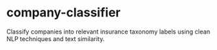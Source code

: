 # company-classifier
Classify companies into relevant insurance taxonomy labels using clean NLP techniques and text similarity.
